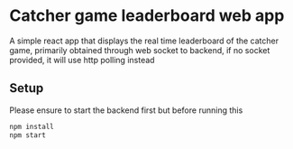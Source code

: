 # Catcher game leaderboard web app

A simple react app that displays the real time leaderboard of the catcher game, 
primarily obtained through web socket to backend, if no socket provided, it will use http polling instead

## Setup
Please ensure to start the backend first but before running this
```sh
npm install
npm start
```


